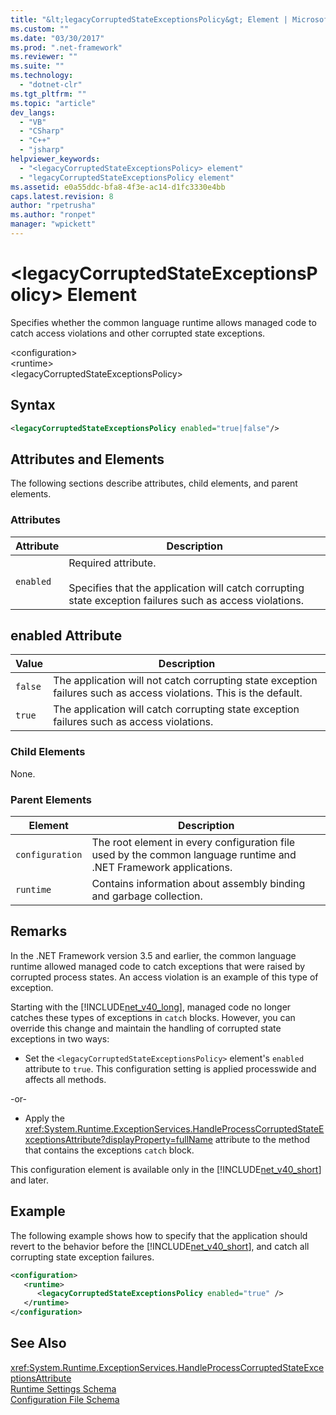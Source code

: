```yaml
---
title: "&lt;legacyCorruptedStateExceptionsPolicy&gt; Element | Microsoft Docs"
ms.custom: ""
ms.date: "03/30/2017"
ms.prod: ".net-framework"
ms.reviewer: ""
ms.suite: ""
ms.technology: 
  - "dotnet-clr"
ms.tgt_pltfrm: ""
ms.topic: "article"
dev_langs: 
  - "VB"
  - "CSharp"
  - "C++"
  - "jsharp"
helpviewer_keywords: 
  - "<legacyCorruptedStateExceptionsPolicy> element"
  - "legacyCorruptedStateExceptionsPolicy element"
ms.assetid: e0a55ddc-bfa8-4f3e-ac14-d1fc3330e4bb
caps.latest.revision: 8
author: "rpetrusha"
ms.author: "ronpet"
manager: "wpickett"
---
```

# &lt;legacyCorruptedStateExceptionsPolicy&gt; Element
Specifies whether the common language runtime allows managed code to catch access violations and other corrupted state exceptions.  
  
 \<configuration>  
\<runtime>  
\<legacyCorruptedStateExceptionsPolicy>  
  
## Syntax  
  
```xml  
<legacyCorruptedStateExceptionsPolicy enabled="true|false"/>  
```  
  
## Attributes and Elements  
 The following sections describe attributes, child elements, and parent elements.  
  
### Attributes  
  
|Attribute|Description|  
|---------------|-----------------|  
|`enabled`|Required attribute.<br /><br /> Specifies that the application will catch corrupting state exception failures such as access violations.|  
  
## enabled Attribute  
  
|Value|Description|  
|-----------|-----------------|  
|`false`|The application will not catch corrupting state exception failures such as access violations. This is the default.|  
|`true`|The application will catch corrupting state exception failures such as access violations.|  
  
### Child Elements  
 None.  
  
### Parent Elements  
  
|Element|Description|  
|-------------|-----------------|  
|`configuration`|The root element in every configuration file used by the common language runtime and .NET Framework applications.|  
|`runtime`|Contains information about assembly binding and garbage collection.|  
  
## Remarks  
 In the .NET Framework version 3.5 and earlier, the common language runtime allowed managed code to catch exceptions that were raised by corrupted process states. An access violation is an example of this type of exception.  
  
 Starting with the [!INCLUDE[net_v40_long](../../../../../includes/net-v40-long-md.md)], managed code no longer catches these types of exceptions in `catch` blocks. However, you can override this change and maintain the handling of corrupted state exceptions in two ways:  
  
-   Set the `<legacyCorruptedStateExceptionsPolicy>` element's `enabled` attribute to `true`. This configuration setting is applied processwide and affects all methods.  
  
 -or-  
  
-   Apply the <xref:System.Runtime.ExceptionServices.HandleProcessCorruptedStateExceptionsAttribute?displayProperty=fullName> attribute to the method that contains the exceptions `catch` block.  
  
 This configuration element is available only in the [!INCLUDE[net_v40_short](../../../../../includes/net-v40-short-md.md)] and later.  
  
## Example  
 The following example shows how to specify that the application should revert to the behavior before the [!INCLUDE[net_v40_short](../../../../../includes/net-v40-short-md.md)], and catch all corrupting state exception failures.  
  
```xml  
<configuration>  
   <runtime>  
      <legacyCorruptedStateExceptionsPolicy enabled="true" />  
   </runtime>  
</configuration>  
```  
  
## See Also  
 <xref:System.Runtime.ExceptionServices.HandleProcessCorruptedStateExceptionsAttribute>   
 [Runtime Settings Schema](../../../../../docs/framework/configure-apps/file-schema/runtime/index.md)   
 [Configuration File Schema](../../../../../docs/framework/configure-apps/file-schema/index.md)